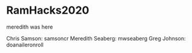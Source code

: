# RamHacks2020


meredith was here

Chris Samson: samsoncr
Meredith Seaberg: mwseaberg
Greg Johnson: doanaileronroll
